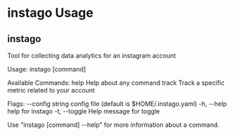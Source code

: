 # instago Usage

## instago

Tool for collecting data analytics for an instagram account

Usage:
  instago [command]

Available Commands:
  help        Help about any command
  track       Track a specific metric related to your account

Flags:
      --config string   config file (default is $HOME/.instago.yaml)
  -h, --help            help for instago
  -t, --toggle          Help message for toggle

Use "instago [command] --help" for more information about a command.